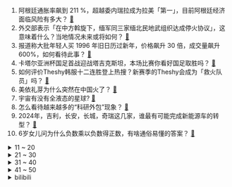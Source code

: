 1. 阿根廷通胀率飙到 211 %，超越委内瑞拉成为拉美「第一」，目前阿根廷经济面临风险有多大？ [:link:](https://www.zhihu.com/question/639225253)
2. 外交部表示「在中方斡旋下，缅军同三家缅北民地武组织达成停火协议」，这意味着什么？当地情况未来或将如何？ [:link:](https://www.zhihu.com/question/639209183)
3. 报道称大批年轻人买 1996 年旧日历过新年，价格飙升 30 倍，成交量飙升 600%，如何看待此事？ [:link:](https://www.zhihu.com/question/639224731)
4. 卡塔尔亚洲杯国足首战迎战塔吉克斯坦，本场比赛你看好国足取胜吗？ [:link:](https://www.zhihu.com/question/639220892)
5. 如何评价Theshy韩服十二连胜登上热搜？新赛季的Theshy会成为「救火队员」吗？ [:link:](https://www.zhihu.com/question/639163860)
6. 美依礼芽为什么突然在中国火了？ [:link:](https://www.zhihu.com/question/631666622)
7. 宇宙有没有全液态的星球? [:link:](https://www.zhihu.com/question/421523861)
8. 怎么看待越来越多的“科研外包”现象？ [:link:](https://www.zhihu.com/question/638737491)
9. 2024年，吉利，长安，长城，奇瑞这几家，谁最有可能完成新能源车的转型？ [:link:](https://www.zhihu.com/question/638082161)
10. 6岁女儿问为什么负数乘以负数得正数，有啥通俗易懂的答案？ [:link:](https://www.zhihu.com/question/634038808)
<details>
<summary>11 ~ 20</summary>

11. 亚洲杯准备开始了，大家觉得国足能出线吗？ [:link:](https://www.zhihu.com/question/638384593)
12. 什么事是你过了很多年突然明白的? [:link:](https://www.zhihu.com/question/612650623)
13. 河南平顶山市一煤矿发生煤与瓦斯突出事故，8 人遇难 8 人失联，该矿负责人已被控制，具体情况如何？ [:link:](https://www.zhihu.com/question/639281464)
14. 为什么要实行薪酬保密？ [:link:](https://www.zhihu.com/question/28079407)
15. 也门胡塞武装声明称美英发动 73 次袭击 造成 5 死 6 伤，目前该地区形势如何？ [:link:](https://www.zhihu.com/question/639218784)
16. 部分高校图书馆借阅量断崖式下降，甚至不足几年前的1/3。大学生真的不爱看纸质书了吗？ [:link:](https://www.zhihu.com/question/639188763)
17. 哈尔滨回礼蔓越莓引发「农业大摸底」，四川盛产鱼子酱、安徽盛产鹅肝，你的家乡有哪些「出乎意料」的特产？ [:link:](https://www.zhihu.com/question/639104559)
18. 在国外乘坐火车是一种什么体验？ [:link:](https://www.zhihu.com/question/638918835)
19. 特斯拉国产 Model 3 降至 24.59 万，Model Y 降至 25.89万，商业上如何解读？ [:link:](https://www.zhihu.com/question/639160953)
20. 美国恢复从俄罗斯进口石油，如何评价？透露了哪些信息？ [:link:](https://www.zhihu.com/question/639180061)
</details>
<details>
<summary>21 ~ 30</summary>

21. 如何利用 AI 快速阅读论文？ [:link:](https://www.zhihu.com/question/619529118)
22. 如果你见到80年前的人，你想对他们说什么？ [:link:](https://www.zhihu.com/question/635927650)
23. 如何评价由臧溪川执导，陈建斌、胡军、邓家佳领衔刑侦剧《黑土无言》？ [:link:](https://www.zhihu.com/question/638924177)
24. 新房入住，卧室用的空气净化器怎么选? [:link:](https://www.zhihu.com/question/635783524)
25. 东北除了冻梨、锅包肉，还有哪些是你心中代表东北的美食符号？ [:link:](https://www.zhihu.com/question/639111096)
26. 如何看待冈瑟·施泰纳(原哈斯F1车队领队)的突然离职？ [:link:](https://www.zhihu.com/question/639000640)
27. 过年回家，亲戚家小朋友基本都是幼儿园阶段，送什么礼物好？ [:link:](https://www.zhihu.com/question/637259686)
28. 文笔挑战：“何人借我一壶酒，___________”你会怎么接下一句？ [:link:](https://www.zhihu.com/question/639262426)
29. 同样搭载卫星通讯功能，荣耀Magic6系列和华为Mate60系列有哪些区别？该怎么选？ [:link:](https://www.zhihu.com/question/639175509)
30. 波音被审查，737 MAX 9 型客机有重大问题，公司市值蒸发超 150 亿元，哪些信息值得关注？ [:link:](https://www.zhihu.com/question/639288791)
</details>
<details>
<summary>31 ~ 40</summary>

31. 12 月社融规模增量 1.94 万亿，M2 同比增 9.7%，新增人民币贷款 1.17万亿，如何解读？ [:link:](https://www.zhihu.com/question/639225134)
32. 你最近最想吃的一道菜是什么? [:link:](https://www.zhihu.com/question/633369374)
33. 为什么在香港旅游时，觉得城市很旧但是莫名的高级？ [:link:](https://www.zhihu.com/question/638919020)
34. 如何看待动画《恶魔法则》中辰皇子竟然和杜维这个两世为人的穿越者在智商上打平？ [:link:](https://www.zhihu.com/question/639176761)
35. 你有哪些关于绿皮火车的记忆？ [:link:](https://www.zhihu.com/question/638919071)
36. 代理律师称「吴谢宇求生欲很强，已向最高法提交不核准死刑法律意见」，此举对案件会产生哪些影响？ [:link:](https://www.zhihu.com/question/639045319)
37. 2023 卡塔尔亚洲杯揭幕战：卡塔尔 3:0 黎巴嫩，阿菲夫双响，阿里破门，如何评价本场比赛？ [:link:](https://www.zhihu.com/question/639290377)
38. 抑郁症患者的大脑功能与健康人群存在怎样的差异？普通人如何在抑郁早期发现并进行防治？ [:link:](https://www.zhihu.com/question/633249740)
39. 《繁花》中的泡饭，为何能抚慰人心？「泡饭」对于老上海人有怎样的意义？ [:link:](https://www.zhihu.com/question/638742269)
40. 美国国防部报告称超 10 亿美元美国援乌军火去向不明，近六成武器未能清点到，有何影响？如何看待此事？ [:link:](https://www.zhihu.com/question/639267005)
</details>
<details>
<summary>41 ~ 50</summary>

41. 进口车厘子价格跳水，业内人士称价格还会继续下降，春节前将迎来销量高峰，哪些信息值得关注？ [:link:](https://www.zhihu.com/question/639267008)
42. 如何评价《崩坏：星穹铁道》真理医生角色PV——「愚不可及」？ [:link:](https://www.zhihu.com/question/639179586)
43. 以人类目前的科技水平造得出长20公里，宽高各1公里的钢板吗？ [:link:](https://www.zhihu.com/question/638691779)
44. 冬季嘴唇总是干燥起皮，有哪些滋润温和的润唇膏推荐？ [:link:](https://www.zhihu.com/question/637633405)
45. 张艺谋导演的《第二十条》定档 2024 大年初一，对此你有何期待？ [:link:](https://www.zhihu.com/question/639167880)
46. 法院裁定「农妇卖 150 份粉蒸肉被判赔 5 万」案：准许撤诉，撤销原判，如何看待此事？ [:link:](https://www.zhihu.com/question/639164632)
47. 2024 LPL 春季赛揭幕战 BLG vs TES，这场比赛你更看好谁？ [:link:](https://www.zhihu.com/question/639181955)
48. 总被老板当「枪」使，用来针对自己部门领导，该怎么办？ [:link:](https://www.zhihu.com/question/638525511)
49. 23-24 赛季 NBA太阳 127:109 湖人，如何评价这场比赛？ [:link:](https://www.zhihu.com/question/639167463)
50. 电视剧《繁花》，宝总如果失败后还有东山再起的机会吗？ [:link:](https://www.zhihu.com/question/638696819)
</details><details>
<summary>bilibili</summary>

</details>